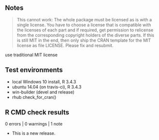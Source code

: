 ## Notes

> This cannot work: The whole package must be licensed as is with a single 
license. You have to choose a license that is compatible with the 
licenses of each part and if required, get permission to relicense from 
the corresponding copyright holders of the diverse parts.
If this is still MIT in the end, then only ship the CRAN template for 
the MIT license as file LICENSE.
Please fix and resubmit.

use traditional MIT license


## Test environments
* local Windows 10 install, R 3.4.3
* ubuntu 14.04 (on travis-ci), R 3.4.3
* win-builder (devel and release)
* rhub check_for_cran()

## R CMD check results

0 errors | 0 warnings | 1 note

* This is a new release.
